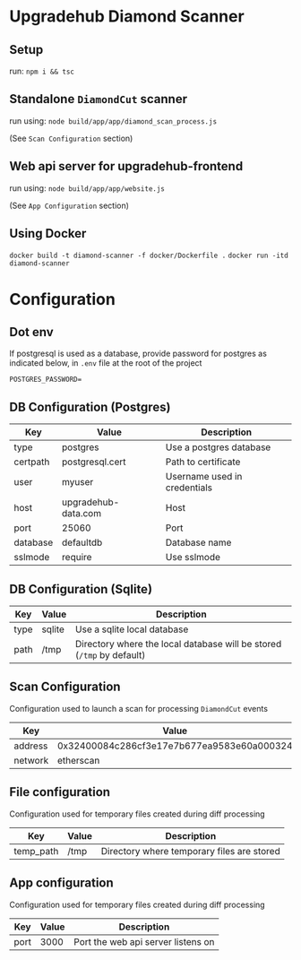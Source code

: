 # Upgradehub Diamond Scanner

## Setup
run:
`npm i && tsc`

## Standalone `DiamondCut` scanner

run using:
`node build/app/app/diamond_scan_process.js`

(See `Scan Configuration` section)

## Web api server for upgradehub-frontend

run using:
`node build/app/app/website.js`

(See `App Configuration` section)

## Using Docker

`docker build -t diamond-scanner -f docker/Dockerfile .`
`docker run -itd diamond-scanner`

# Configuration
## Dot env
If postgresql is used as a database, provide password for postgres as indicated below, in `.env` file at the root of the project

```
POSTGRES_PASSWORD=
```

## DB Configuration (Postgres)

| Key       | Value                  | Description                                       |
|-----------|------------------------|---------------------------------------------------|
| type      | postgres               | Use a postgres database                           |
| certpath  | postgresql.cert        | Path to certificate                               |
| user      | myuser                 | Username used in credentials                      |
| host      | upgradehub-data.com    | Host                                              |
| port      | 25060                  | Port                                              |
| database  | defaultdb              | Database name                                     |
| sslmode   | require                | Use sslmode                                       |

## DB Configuration (Sqlite)

| Key       | Value          | Description                                                           |
|-----------|----------------|-----------------------------------------------------------------------|
| type      | sqlite         | Use a sqlite local database                                           |
| path      | /tmp           | Directory where the local database will be stored (`/tmp` by default) |

## Scan Configuration

Configuration used to launch a scan for processing `DiamondCut` events

| Key      | Value                                             |
|----------|---------------------------------------------------|
| address  | 0x32400084c286cf3e17e7b677ea9583e60a000324      |
| network  | etherscan                                       |

## File configuration

Configuration used for temporary files created during diff processing

| Key      | Value       | Description                                      |
|----------|-------------|--------------------------------------------------|
| temp_path| /tmp        | Directory where temporary files are stored       |

## App configuration

Configuration used for temporary files created during diff processing

| Key      | Value       | Description                                      |
|----------|-------------|--------------------------------------------------|
| port     | 3000        | Port the web api server listens on        |
